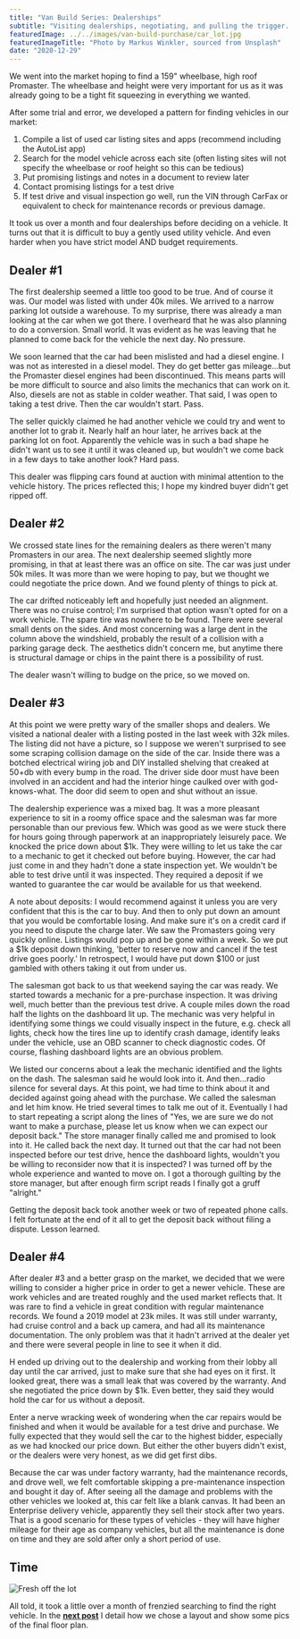```yaml
---
title: "Van Build Series: Dealerships"
subtitle: "Visiting dealerships, negotiating, and pulling the trigger..."
featuredImage: ../../images/van-build-purchase/car_lot.jpg
featuredImageTitle: "Photo by Markus Winkler, sourced from Unsplash"
date: "2020-12-29"
---
```


We went into the market hoping to find a 159" wheelbase, high roof Promaster. The wheelbase and height were very important for us as it was already going to be a tight fit squeezing in everything we wanted.

After some trial and error, we developed a pattern for finding vehicles in our market:
1. Compile a list of used car listing sites and apps (recommend including the AutoList app)
2. Search for the model vehicle across each site (often listing sites will not specify the wheelbase or roof height so this can be tedious)
3. Put promising listings and notes in a document to review later
4. Contact promising listings for a test drive
5. If test drive and visual inspection go well, run the VIN through CarFax or equivalent to check for maintenance records or previous damage. 

It took us over a month and four dealerships before deciding on a vehicle. It turns out that it is difficult to buy a gently used utility vehicle. And even harder when you have strict model AND budget requirements. 

## Dealer #1

The first dealership seemed a little too good to be true. And of course it was. Our model was listed with under 40k miles. We arrived to a narrow parking lot outside a warehouse. To my surprise, there was already a man looking at the car when we got there. I overheard that he was also planning to do a conversion. Small world. It was evident as he was leaving that he planned to come back for the vehicle the next day. No pressure. 

We soon learned that the car had been mislisted and had a diesel engine. I was not as interested in a diesel model. They do get better gas mileage...but the Promaster diesel engines had been discontinued. This means parts will be more difficult to source and also limits the mechanics that can work on it. Also, diesels are not as stable in colder weather. That said, I was open to taking a test drive. Then the car wouldn't start. Pass.

The seller quickly claimed he had another vehicle we could try and went to another lot to grab it. Nearly half an hour later, he arrives back at the parking lot on foot. Apparently the vehicle was in such a bad shape he didn't want us to see it until it was cleaned up, but wouldn't we come back in a few days to take another look? Hard pass.

This dealer was flipping cars found at auction with minimal attention to the vehicle history. The prices reflected this; I hope my kindred buyer didn't get ripped off.

## Dealer #2

We crossed state lines for the remaining dealers as there weren't many Promasters in our area. The next dealership seemed slightly more promising, in that at least there was an office on site. The car was just under 50k miles. It was more than we were hoping to pay, but we thought we could negotiate the price down. And we found plenty of things to pick at.

The car drifted noticeably left and hopefully just needed an alignment. There was no cruise control; I'm surprised that option wasn't opted for on a work vehicle. The spare tire was nowhere to be found. There were several small dents on the sides. And most concerning was a large dent in the column above the windshield, probably the result of a collision with a parking garage deck. The aesthetics didn't concern me, but anytime there is structural damage or chips in the paint there is a possibility of rust. 

The dealer wasn't willing to budge on the price, so we moved on.

## Dealer #3

At this point we were pretty wary of the smaller shops and dealers. We visited a national dealer with a listing posted in the last week with 32k miles. The listing did not have a picture, so I suppose we weren't surprised to see some scraping collision damage on the side of the car. Inside there was a botched electrical wiring job and DIY installed shelving that creaked at 50+db with every bump in the road. The driver side door must have been involved in an accident and had the interior hinge caulked over with god-knows-what. The door did seem to open and shut without an issue. 

The dealership experience was a mixed bag. It was a more pleasant experience to sit in a roomy office space and the salesman was far more personable than our previous few. Which was good as we were stuck there for hours going through paperwork at an inappropriately leisurely pace. We knocked the price down about $1k. They were willing to let us take the car to a mechanic to get it checked out before buying. However, the car had just come in and they hadn't done a state inspection yet. We wouldn't be able to test drive until it was inspected. They required a deposit if we wanted to guarantee the car would be available for us that weekend. 

A note about deposits: I would recommend against it unless you are very confident that this is the car to buy. And then to only put down an amount that you would be comfortable losing. And make sure it's on a credit card if you need to dispute the charge later. We saw the Promasters going very quickly online. Listings would pop up and be gone within a week. So we put a $1k deposit down thinking, 'better to reserve now and cancel if the test drive goes poorly.' In retrospect, I would have put down $100 or just gambled with others taking it out from under us.

The salesman got back to us that weekend saying the car was ready. We started towards a mechanic for a pre-purchase inspection. It was driving well, much better than the previous test drive. A couple miles down the road half the lights on the dashboard lit up. The mechanic was very helpful in identifying some things we could visually inspect in the future, e.g. check all lights, check how the tires line up to identify crash damage, identify leaks under the vehicle, use an OBD scanner to check diagnostic codes. Of course, flashing dashboard lights are an obvious problem. 

We listed our concerns about a leak the mechanic identified and the lights on the dash. The salesman said he would look into it. And then...radio silence for several days. At this point, we had time to think about it and decided against going ahead with the purchase. We called the salesman and let him know. He tried several times to talk me out of it. Eventually I had to start repeating a script along the lines of "Yes, we are sure we do not want to make a purchase, please let us know when we can expect our deposit back." The store manager finally called me and promised to look into it. He called back the next day. It turned out that the car had not been inspected before our test drive, hence the dashboard lights, wouldn't you be willing to reconsider now that it is inspected? I was turned off by the whole experience and wanted to move on. I got a thorough guilting by the store manager, but after enough firm script reads I finally got a gruff "alright."

Getting the deposit back took another week or two of repeated phone calls. I felt fortunate at the end of it all to get the deposit back without filing a dispute. Lesson learned.

## Dealer #4

After dealer #3 and a better grasp on the market, we decided that we were willing to consider a higher price in order to get a newer vehicle. These are work vehicles and are treated roughly and the used market reflects that. It was rare to find a vehicle in great condition with regular maintenance records. We found a 2019 model at 23k miles. It was still under warranty, had cruise control and a back up camera, and had all its maintenance documentation. The only problem was that it hadn't arrived at the dealer yet and there were several people in line to see it when it did.

H ended up driving out to the dealership and working from their lobby all day until the car arrived, just to make sure that she had eyes on it first. It looked great, there was a small leak that was covered by the warranty. And she negotiated the price down by $1k. Even better, they said they would hold the car for us without a deposit.

Enter a nerve wracking week of wondering when the car repairs would be finished and when it would be available for a test drive and purchase. We fully expected that they would sell the car to the highest bidder, especially as we had knocked our price down. But either the other buyers didn't exist, or the dealers were very honest, as we did get first dibs. 

Because the car was under factory warranty, had the maintenance records, and drove well, we felt comfortable skipping a pre-maintenance inspection and bought it day of. After seeing all the damage and problems with the other vehicles we looked at, this car felt like a blank canvas. It had been an Enterprise delivery vehicle, apparently they sell their stock after two years. That is a good scenario for these types of vehicles - they will have higher mileage for their age as company vehicles, but all the maintenance is done on time and they are sold after only a short period of use.

## Time
  
![Fresh off the lot](../../images/van-build-purchase/purchased_rear.jpg)

All told, it took a little over a month of frenzied searching to find the right vehicle. In the **[next post](../van-build-layout/)** I detail how we chose a layout and show some pics of the final floor plan.